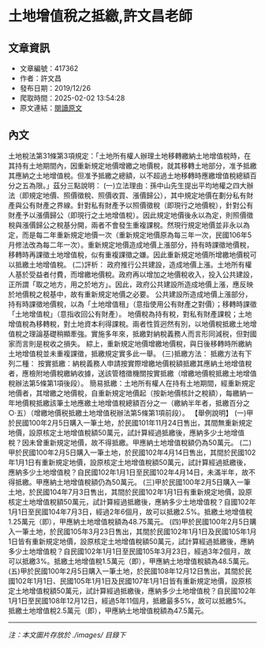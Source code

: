 # 土地增值稅之抵繳,許文昌老師

## 文章資訊
- 文章編號：417362
- 作者：許文昌
- 發布日期：2019/12/26
- 爬取時間：2025-02-02 13:54:28
- 原文連結：[閱讀原文](https://real-estate.get.com.tw/Columns/detail.aspx?no=417362)

## 內文
土地稅法第31條第3項規定：「土地所有權人辦理土地移轉繳納土地增值稅時，在其持有土地期間內，因重新規定地價增繳之地價稅，就其移轉土地部分，准予抵繳其應納之土地增值稅。但准予抵繳之總額，以不超過土地移轉時應繳增值稅總額百分之五為限。」茲分三點說明：
(一)立法理由：孫中山先生提出平均地權之四大辦法（即規定地價、照價徵稅、照價收買、漲價歸公），其中規定地價在劃分私有財產與公有財產之界線。針對私有財產予以照價徵稅（即現行之地價稅），針對公有財產予以漲價歸公（即現行之土地增值稅）。因此規定地價後永以為定，則照價徵稅與漲價歸公之稅基分開，兩者不會發生重複課稅。然現行規定地價並非永以為定，而是每二年重新規定地價一次（重新規定地價原為每三年一次，民國106年5月修法改為每二年一次）。重新規定地價造成地價上漲部分，持有時課徵地價稅，移轉時再課徵土地增值稅，似有重複課徵之嫌。因此重新規定地價所增繳地價稅可以抵繳土地增值稅。
(二)評析：
政府推行公共建設，造成地價上漲。土地所有權人基於受益者付費，而增繳地價稅。政府再以增加之地價稅收入，投入公共建設，正所謂「取之地方，用之於地方」。因此，政府公共建設所造成地價上漲，應反映於地價稅之稅基中，故有重新規定地價之必要。
公共建設所造成地價上漲部分，持有時課徵地價稅，以為「土地增值租」（意指使用公有財產之對價）；移轉時課徵「土地增值稅」（意指收回公有財產）。
地價稅為持有稅，對私有財產課稅；土地增值稅為移轉稅，對土地資本利得課稅。兩者性質迥然有別，以地價稅抵繳土地增值稅之理論基礎稍顯牽強。實施多年來，抵繳對納稅義務人而言形同減税，但對國家而言則是稅收之損失。
綜上，重新規定地價增繳地價稅，與日後移轉時所繳納土地增值稅並未重複課徵，抵繳規定實多此一舉。
(三)抵繳方法：
抵繳方法有下列二種：
按實抵繳：納稅義務人申請按實際增繳地價稅額抵繳其應納土地增值稅者，應檢附地價稅繳納收據，送該管稽徵機關按實抵繳（增繳地價稅抵繳土地增值稅辦法第5條第1項後段）。
簡易抵繳：土地所有權人在持有土地期間，經重新規定地價者，其增繳之地價稅，自重新規定地價起（按新地價核計之稅額），每繳納一年地價稅抵繳該筆土地應繳土地增值稅總額百分之一（繳納半年者，抵繳百分之○‧五）（增繳地價税抵繳土地增值税辦法第5條第1項前段）。
【舉例說明】
(一)甲於民國100年2月5日購入一筆土地，於民國101年11月24日售出，其間無重新規定地價，設原核定土地增值稅額50萬元，試計算經過抵繳後，應納多少土地增值稅？因未曾重新規定地價，故不得抵繳。甲應納土地增值稅額仍為50萬元。
(二)甲於民國100年2月5日購入一筆土地，於民國102年4月14日售出，其間於民國102年1月1日有重新規定地價，設原核定土地增值稅額50萬元，試計算經過抵繳後，應納多少土地增值稅？自民國102年1月1日至民國102年4月14日，未滿半年，故不得抵繳。甲應納土地增值稅額仍為50萬元。
(三)甲於民國100年2月5日購入一筆土地，於民國104年7月3日售出，其間於民國102年1月1日有重新規定地價，設原核定土地增值稅額50萬元，試計算經過抵繳後，應納多少土地增值稅？自國102年1月1日至民國104年7月3日，經過2年6個月，故可以抵繳2.5%。抵繳土地增值稅1.25萬元（即），甲應納土地增值稅額為48.75萬元。
(四)甲於民國100年2月5日購入一筆土地，於民國105年3月23日售出，其間於民國102年1月1日及民國105年1月1日皆有重新規定地價，設原核定土地增值稅額50萬元，試計算經過抵繳後，應納多少土地增值稅？自民國102年1月1日至民國105年3月23日，經過3年2個月，故可以抵繳3%。抵繳土地增值稅1.5萬元（即），甲應納土地增值稅額為48.5萬元。
(五)甲於民國100年2月5日購入一筆土地，於民國108年12月12日售出，其間於民國102年1月1日、民國105年1月1日及民國107年1月1日皆有重新規定地價，設原核定土地增值稅額50萬元，試計算經過抵繳後，應納多少土地增值稅？自民國102年1月1日至民國108年12月12日，經過5年11個月，抵繳最多5%，故可以抵繳5%。抵繳土地增值稅2.5萬元（即），甲應納土地增值稅額為47.5萬元。

---
*注：本文圖片存放於 ./images/ 目錄下*
